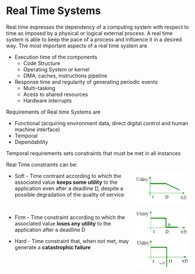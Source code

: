 # Real Time Systems

Real time expresses the dependency of a computing system with respect to time as imposed by a physical or logical external process.
A real time system is able to keep the pace of a process and influence it in a desired way. The most important aspects of a real time system are 
* Execution time of the components
  * Code Structure
  * Operating System or kernel
  * DMA, caches, instructions pipeline
* Response time and regularity of generating periodic events
  * Multi-tasking
  * Acess to shared resources
  * Hardware interrupts

Requirements of Real time Systems are
* Functional (acquiring environment data, direct digital control and human machine interface)
* Temporal
* Dependability

Temporal requirements sets constraints that must be met in all instances

Real Time constraints can be:

<img align="right" src="Images/graf1.PNG" width="150">

* Soft - Time contraint according to which the associated value **keeps some utility** to the application even after a deadline D, despite a possible degradation of the quality of service
<br/>

<img align="right" src="Images/graf2.PNG" width="150">

* Firm - Time constraint according to which the associated value **loses any utility** to the application after a deadline D

<img align="right" src="Images/graf3.PNG" width="150">

* Hard - Time constraint that, when not met, may generate a **catastrophic failure**
